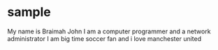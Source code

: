 # sample
My name is Braimah John
I am a computer programmer and a network administrator
I am big time soccer fan
and i love manchester united
